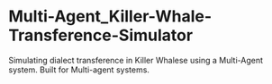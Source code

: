 # Multi-Agent_Killer-Whale-Transference-Simulator
Simulating dialect transference in Killer Whalese using a Multi-Agent system. Built for Multi-agent systems. 
